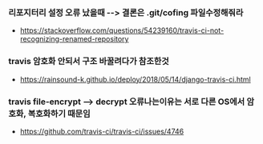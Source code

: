 ### 리포지터리 설정 오류 났을때 --> 결론은 .git/cofing 파일수정해줘라
  - <https://stackoverflow.com/questions/54239160/travis-ci-not-recognizing-renamed-repository>


### travis 암호화 안되서 구조 바꿀려다가 참조한것
  - <https://rainsound-k.github.io/deploy/2018/05/14/django-travis-ci.html>


### travis file-encrypt --> decrypt 오류나는이유는 서로 다른 OS에서 암호화, 복호화하기 때문임
  - <https://github.com/travis-ci/travis-ci/issues/4746>
